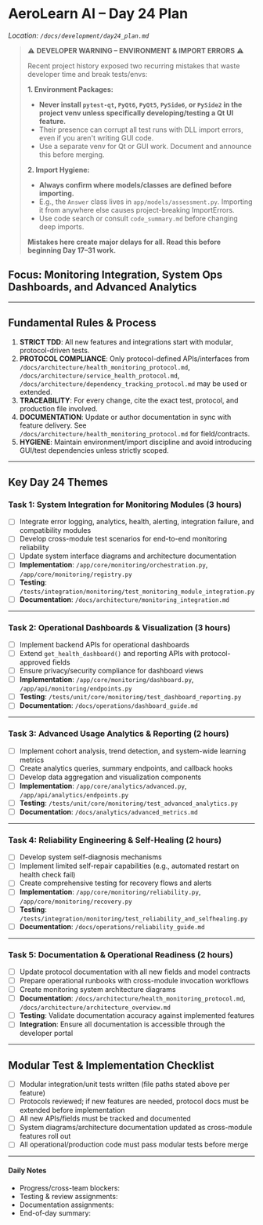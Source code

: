 # AeroLearn AI – Day 24 Plan
*Location: `/docs/development/day24_plan.md`*

> ⚠️ **DEVELOPER WARNING – ENVIRONMENT & IMPORT ERRORS** ⚠️  
>
> Recent project history exposed two recurring mistakes that waste developer time and break tests/envs:
>
> **1. Environment Packages:**  
> - **Never install `pytest-qt`, `PyQt6`, `PyQt5`, `PySide6`, or `PySide2` in the project venv unless specifically developing/testing a Qt UI feature.**
> - Their presence can corrupt all test runs with DLL import errors, even if you aren't writing GUI code.
> - Use a separate venv for Qt or GUI work. Document and announce this before merging.
>
> **2. Import Hygiene:**  
> - **Always confirm where models/classes are defined before importing.**
> - E.g., the `Answer` class lives in `app/models/assessment.py`. Importing it from anywhere else causes project-breaking ImportErrors.
> - Use code search or consult `code_summary.md` before changing deep imports.
>
> **Mistakes here create major delays for all. Read this before beginning Day 17–31 work.**

## Focus: Monitoring Integration, System Ops Dashboards, and Advanced Analytics

---

## Fundamental Rules & Process

1. **STRICT TDD**: All new features and integrations start with modular, protocol-driven tests.
2. **PROTOCOL COMPLIANCE**: Only protocol-defined APIs/interfaces from `/docs/architecture/health_monitoring_protocol.md`, `/docs/architecture/service_health_protocol.md`, `/docs/architecture/dependency_tracking_protocol.md` may be used or extended.
3. **TRACEABILITY**: For every change, cite the exact test, protocol, and production file involved.
4. **DOCUMENTATION**: Update or author documentation in sync with feature delivery. See `/docs/architecture/health_monitoring_protocol.md` for field/contracts.
5. **HYGIENE**: Maintain environment/import discipline and avoid introducing GUI/test dependencies unless strictly scoped.

---

## Key Day 24 Themes

### Task 1: System Integration for Monitoring Modules (3 hours)
- [ ] Integrate error logging, analytics, health, alerting, integration failure, and compatibility modules
- [ ] Develop cross-module test scenarios for end-to-end monitoring reliability
- [ ] Update system interface diagrams and architecture documentation
- [ ] **Implementation**: `/app/core/monitoring/orchestration.py`, `/app/core/monitoring/registry.py`
- [ ] **Testing**: `/tests/integration/monitoring/test_monitoring_module_integration.py`
- [ ] **Documentation**: `/docs/architecture/monitoring_integration.md`

---

### Task 2: Operational Dashboards & Visualization (3 hours)
- [ ] Implement backend APIs for operational dashboards
- [ ] Extend `get_health_dashboard()` and reporting APIs with protocol-approved fields
- [ ] Ensure privacy/security compliance for dashboard views
- [ ] **Implementation**: `/app/core/monitoring/dashboard.py`, `/app/api/monitoring/endpoints.py`
- [ ] **Testing**: `/tests/unit/core/monitoring/test_dashboard_reporting.py`
- [ ] **Documentation**: `/docs/operations/dashboard_guide.md`

---

### Task 3: Advanced Usage Analytics & Reporting (2 hours)
- [ ] Implement cohort analysis, trend detection, and system-wide learning metrics
- [ ] Create analytics queries, summary endpoints, and callback hooks
- [ ] Develop data aggregation and visualization components
- [ ] **Implementation**: `/app/core/analytics/advanced.py`, `/app/api/analytics/endpoints.py`
- [ ] **Testing**: `/tests/unit/core/monitoring/test_advanced_analytics.py`
- [ ] **Documentation**: `/docs/analytics/advanced_metrics.md`

---

### Task 4: Reliability Engineering & Self-Healing (2 hours)
- [ ] Develop system self-diagnosis mechanisms
- [ ] Implement limited self-repair capabilities (e.g., automated restart on health check fail)
- [ ] Create comprehensive testing for recovery flows and alerts
- [ ] **Implementation**: `/app/core/monitoring/reliability.py`, `/app/core/monitoring/recovery.py`
- [ ] **Testing**: `/tests/integration/monitoring/test_reliability_and_selfhealing.py`
- [ ] **Documentation**: `/docs/operations/reliability_guide.md`

---

### Task 5: Documentation & Operational Readiness (2 hours)
- [ ] Update protocol documentation with all new fields and model contracts
- [ ] Prepare operational runbooks with cross-module invocation workflows
- [ ] Create monitoring system architecture diagrams
- [ ] **Documentation**: `/docs/architecture/health_monitoring_protocol.md`, `/docs/architecture/architecture_overview.md`
- [ ] **Testing**: Validate documentation accuracy against implemented features
- [ ] **Integration**: Ensure all documentation is accessible through the developer portal

---

## Modular Test & Implementation Checklist

- [ ] Modular integration/unit tests written (file paths stated above per feature)
- [ ] Protocols reviewed; if new features are needed, protocol docs must be extended before implementation
- [ ] All new APIs/fields must be tracked and documented
- [ ] System diagrams/architecture documentation updated as cross-module features roll out
- [ ] All operational/production code must pass modular tests before merge

---

#### Daily Notes
- Progress/cross-team blockers:
- Testing & review assignments:
- Documentation assignments:
- End-of-day summary:
